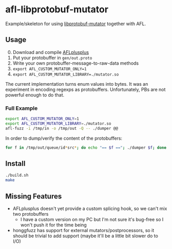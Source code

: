 # afl-libprotobuf-mutator

Example/skeleton for using
[libprotobuf-mutator](https://github.com/google/libprotobuf-mutator)
together with AFL.

## Usage

0. Download and compile [AFLplusplus](https://github.com/vanhauser-thc/AFLplusplus)
1. Put your protobuffer in `gen/out.proto`
2. Write your own protobuffer-message-to-raw-data methods
3. `export AFL_CUSTOM_MUTATOR_ONLY=1`
4. `export AFL_CUSTOM_MUTATOR_LIBRARY=./mutator.so`

The current implementation turns enum values into bytes.
It was an experiment in encoding regexps as protobuffers.
Unfortunately, PBs are not powerful enough to do that.

### Full Example

```bash
export AFL_CUSTOM_MUTATOR_ONLY=1
export AFL_CUSTOM_MUTATOR_LIBRARY=./mutator.so
afl-fuzz -i /tmp/in -o /tmp/out -Q -- ./dumper @@
```

In order to dump/verify the content of the protobuffers:

```bash
for f in /tmp/out/queue/id*src*; do echo "== $f =="; ./dumper $f; done
```

## Install

```sh
./build.sh
make
```

## Missing Features

- AFLplusplus doesn't yet provide a custom splicing hook, so we can't mix two
  protobuffers
  - I have a custom version on my PC but I'm not sure it's bug-free so I won't
    push it for the time being
- honggfuzz has support for external mutators/postprocessors, so it should be
  trivial to add support (maybe it'll be a little bit slower do to I/O)

